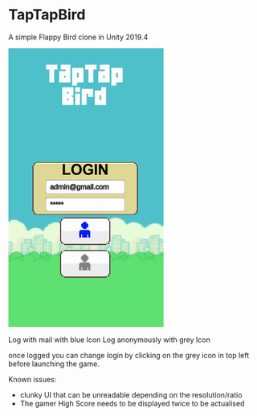 # TapTapBird
A simple Flappy Bird clone in Unity 2019.4

![alt text](https://github.com/Prandar/TapTapBird/blob/main/Assets/Animations/TapTapBird.gif)

Log with mail with blue Icon
Log anonymously with grey Icon

once logged you can change login by clicking on the grey icon in top left before launching the game.

Known issues:
  - clunky UI that can be unreadable depending on the resolution/ratio
  - The gamer High Score needs to be displayed twice to be actualised
